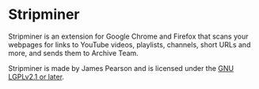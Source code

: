 # Stripminer
Stripminer is an extension for Google Chrome and Firefox that scans your webpages for links to YouTube videos, playlists, channels, short URLs and more, and sends them to Archive Team.

Stripminer is made by James Pearson and is licensed under the [GNU LGPLv2.1 or later](LICENSE).

